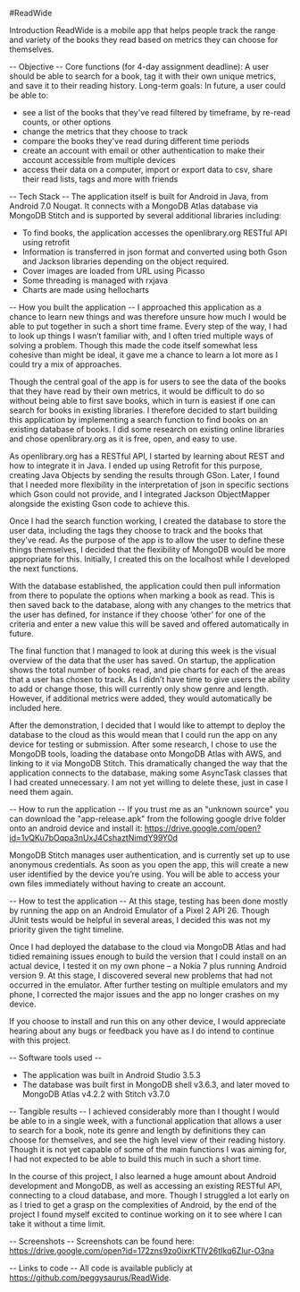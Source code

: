 #ReadWide

Introduction
ReadWide is a mobile app that helps people track the range and variety of the books they read based on metrics they can choose for themselves.

 -- Objective --
Core functions (for 4-day assignment deadline):
A user should be able to search for a book, tag it with their own unique metrics, and save it to their reading history.
Long-term goals:
In future, a user could be able to:
-	see a list of the books that they've read filtered by timeframe, by re-read counts, or other options
-	change the metrics that they choose to track
-	compare the books they've read during different time periods
-	create an account with email or other authentication to make their account accessible from multiple devices
-	access their data on a computer, import or export data to csv, share their read lists, tags and more with friends

 -- Tech Stack --
The application itself is built for Android in Java, from Android 7.0 Nougat. It connects with a MongoDB Atlas database via MongoDB Stitch and is supported by several additional libraries including:
-	To find books, the application accesses the openlibrary.org RESTful API using retrofit
-	Information is transferred in json format and converted using both Gson and Jackson libraries depending on the object required. 
-	Cover images are loaded from URL using Picasso
-	Some threading is managed with rxjava
-	Charts are made using hellocharts

 -- How you built the application --
I approached this application as a chance to learn new things and was therefore unsure how much I would be able to put together in such a short time frame. Every step of the way, I had to look up things I wasn’t familiar with, and I often tried multiple ways of solving a problem. Though this made the code itself somewhat less cohesive than might be ideal, it gave me a chance to learn a lot more as I could try a mix of approaches.

Though the central goal of the app is for users to see the data of the books that they have read by their own metrics, it would be difficult to do so without being able to first save books, which in turn is easiest if one can search for books in existing libraries. I therefore decided to start building this application by implementing a search function to find books on an existing database of books. I did some research on existing online libraries and chose openlibrary.org as it is free, open, and easy to use.

As openlibrary.org has a RESTful API, I started by learning about REST and how to integrate it in Java. I ended up using Retrofit for this purpose, creating Java Objects by sending the results through GSon. Later, I found that I needed more flexibility in the interpretation of json in specific sections which Gson could not provide, and I integrated Jackson ObjectMapper alongside the existing Gson code to achieve this.

Once I had the search function working, I created the database to store the user data, including the tags they choose to track and the books that they’ve read. As the purpose of the app is to allow the user to define these things themselves, I decided that the flexibility of MongoDB would be more appropriate for this. Initially, I created this on the localhost while I developed the next functions.

With the database established, the application could then pull information from there to populate the options when marking a book as read. This is then saved back to the database, along with any changes to the metrics that the user has defined, for instance if they choose ‘other’ for one of the criteria and enter a new value this will be saved and offered automatically in future.

The final function that I managed to look at during this week is the visual overview of the data that the user has saved. On startup, the application shows the total number of books read, and pie charts for each of the areas that a user has chosen to track. As I didn’t have time to give users the ability to add or change those, this will currently only show genre and length. However, if additional metrics were added, they would automatically be included here.

After the demonstration, I decided that I would like to attempt to deploy the database to the cloud as this would mean that I could run the app on any device for testing or submission. After some research, I chose to use the MongoDB tools, loading the database onto MongoDB Atlas with AWS, and linking to it via MongoDB Stitch. This dramatically changed the way that the application connects to the database, making some AsyncTask classes that I had created unnecessary. I am not yet willing to delete these, just in case I need them again.

 -- How to run the application --
If you trust me as an "unknown source" you can download the "app-release.apk" from the following google drive folder onto an android device and install it:
https://drive.google.com/open?id=1vQKu7bOqpa3nUxJ4CshaztNimdY99Y0d

MongoDB Stitch manages user authentication, and is currently set up to use anonymous credentials. As soon as you open the app, this will create a new user identified by the device you’re using. You will be able to access your own files immediately without having to create an account.

 -- How to test the application --
At this stage, testing has been done mostly by running the app on an Android Emulator of a Pixel 2 API 26. Though JUnit tests would be helpful in several areas, I decided this was not my priority given the tight timeline.

Once I had deployed the database to the cloud via MongoDB Atlas and had tidied remaining issues enough to build the version that I could install on an actual device, I tested it on my own phone – a Nokia 7 plus running Android version 9. At this stage, I discovered several new problems that had not occurred in the emulator. After further testing on multiple emulators and my phone, I corrected the major issues and the app no longer crashes on my device.

If you choose to install and run this on any other device, I would appreciate hearing about any bugs or feedback you have as I do intend to continue with this project.

 -- Software tools used --
-	The application was built in Android Studio 3.5.3
-	The database was built first in MongoDB shell v3.6.3, and later moved to MongoDB Atlas v4.2.2 with Stitch v3.7.0

 -- Tangible results --
I achieved considerably more than I thought I would be able to in a single week, with a functional application that allows a user to search for a book, note its genre and length by definitions they can choose for themselves, and see the high level view of their reading history. Though it is not yet capable of some of the main functions I was aiming for, I had not expected to be able to build this much in such a short time. 

In the course of this project, I also learned a huge amount about Android development and MongoDB, as well as accessing an existing RESTful API, connecting to a cloud database, and more. Though I struggled a lot early on as I tried to get a grasp on the complexities of Android, by the end of the project I found myself excited to continue working on it to see where I can take it without a time limit.  

 -- Screenshots --
 Screenshots can be found here:
 https://drive.google.com/open?id=172zns9zo0ixrKTlV26tIkq6ZIur-O3na
 
 -- Links to code --
All code is available publicly at https://github.com/peggysaurus/ReadWide.
